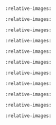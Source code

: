 #

```{include} 01_topic_vagrant.md
:relative-images:
```

```{include} 02_topic_docker.md
:relative-images:
```

```{include} 03_topic_compose.md
:relative-images:
```

```{include} 04_topic_ansible.md
:relative-images:
```

```{include} 05_topic_salt.md
:relative-images:
```

```{include} 06_topic_secrets.md
:relative-images:
```

```{include} 07_topic_rabbitmq.md
:relative-images:
```

```{include} 08_topic_kafka.md
:relative-images:
```

```{include} 09_topic_terraform.md
:relative-images:
```

```{include} 10_topic_cicd.md
:relative-images:
```

```{include} 11_topic_prometheus.md
:relative-images:
```

```{include} custom_html.md
```
